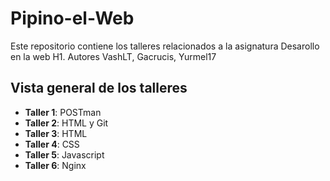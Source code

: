 # Pipino-el-Web
Este repositorio contiene los talleres relacionados a la asignatura Desarollo en la web H1. Autores VashLT, Gacrucis, Yurmel17

## Vista general de los talleres
- **Taller 1**: POSTman 
- **Taller 2**: HTML y Git
- **Taller 3**: HTML
- **Taller 4**: CSS
- **Taller 5**: Javascript
- **Taller 6**: Nginx
